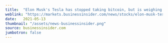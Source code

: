 ```yaml
---
title:  "Elon Musk's Tesla has stopped taking bitcoin, but is weighing greener options. Here are 5 tokens it might consider"
weblink: "https://markets.businessinsider.com/news/stocks/elon-musk-tesla-bitcoin-alternatives-ether-cardano-xrp-olive-dogecoin-2021-5-1030426825"
date:   2021-05-13
thumbnail: "/assets/news-businessinsider.png"
source: businessinsider.com
jumbotron: false
---
```


